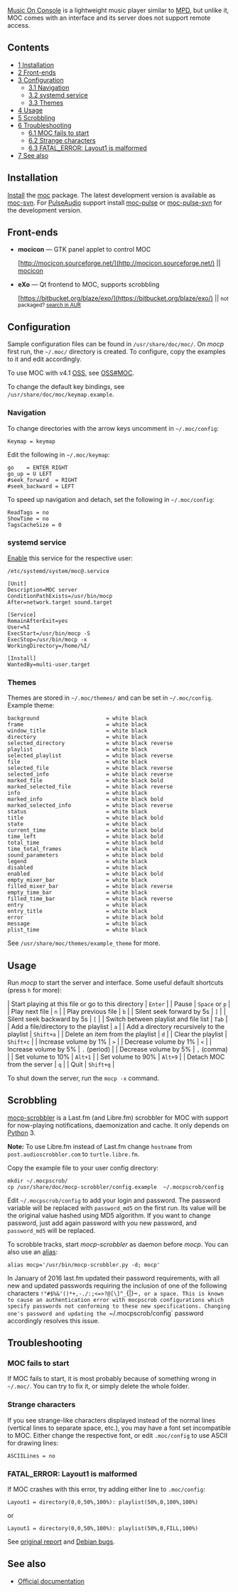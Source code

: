 [Music On Console](https://moc.daper.net/) is a lightweight music player similar to [MPD](/index.php/MPD "MPD"), but unlike it, MOC comes with an interface and its server does not support remote access.

## Contents

*   [1 Installation](#Installation)
*   [2 Front-ends](#Front-ends)
*   [3 Configuration](#Configuration)
    *   [3.1 Navigation](#Navigation)
    *   [3.2 systemd service](#systemd_service)
    *   [3.3 Themes](#Themes)
*   [4 Usage](#Usage)
*   [5 Scrobbling](#Scrobbling)
*   [6 Troubleshooting](#Troubleshooting)
    *   [6.1 MOC fails to start](#MOC_fails_to_start)
    *   [6.2 Strange characters](#Strange_characters)
    *   [6.3 FATAL_ERROR: Layout1 is malformed](#FATAL_ERROR:_Layout1_is_malformed)
*   [7 See also](#See_also)

## Installation

[Install](/index.php/Install "Install") the [moc](https://www.archlinux.org/packages/?name=moc) package. The latest development version is available as [moc-svn](https://aur.archlinux.org/packages/moc-svn/). For [PulseAudio](/index.php/PulseAudio "PulseAudio") support install [moc-pulse](https://aur.archlinux.org/packages/moc-pulse/) or [moc-pulse-svn](https://aur.archlinux.org/packages/moc-pulse-svn/) for the development version.

## Front-ends

*   **mocicon** — GTK panel applet to control MOC

	[http://mocicon.sourceforge.net/](http://mocicon.sourceforge.net/) || [mocicon](https://aur.archlinux.org/packages/mocicon/)

*   **eXo** — Qt frontend to MOC, supports scrobbling

	[https://bitbucket.org/blaze/exo/](https://bitbucket.org/blaze/exo/) || <small>not packaged? [search in AUR](https://aur.archlinux.org/packages/)</small>

## Configuration

Sample configuration files can be found in `/usr/share/doc/moc/`. On *mocp* first run, the `~/.moc/` directory is created. To configure, copy the examples to it and edit accordingly.

To use MOC with v4.1 [OSS](/index.php/OSS "OSS"), see [OSS#MOC](/index.php/OSS#MOC "OSS").

To change the default key bindings, see `/usr/share/doc/moc/keymap.example`.

### Navigation

To change directories with the arrow keys uncomment in `~/.moc/config`:

```
Keymap = keymap

```

Edit the following in `~/.moc/keymap`:

```
go    = ENTER RIGHT
go_up = U LEFT
#seek_forward  = RIGHT
#seek_backward = LEFT

```

To speed up navigation and detach, set the following in `~/.moc/config`:

```
ReadTags = no
ShowTime = no
TagsCacheSize = 0

```

### systemd service

[Enable](/index.php/Enable "Enable") this service for the respective user:

 `/etc/systemd/system/moc@.service` 
```
[Unit]
Description=MOC server
ConditionPathExists=/usr/bin/mocp
After=network.target sound.target

[Service]
RemainAfterExit=yes
User=%I
ExecStart=/usr/bin/mocp -S
ExecStop=/usr/bin/mocp -x
WorkingDirectory=/home/%I/

[Install]
WantedBy=multi-user.target

```

### Themes

Themes are stored in `~/.moc/themes/` and can be set in `~/.moc/config`. Example theme:

```
background                     = white black
frame                          = white black
window_title                   = white black
directory                      = white black
selected_directory             = white black reverse
playlist                       = white black
selected_playlist              = white black reverse
file                           = white black
selected_file                  = white black reverse
selected_info                  = white black reverse
marked_file                    = white black bold
marked_selected_file           = white black reverse
info                           = white black
marked_info                    = white black bold
marked_selected_info           = white black reverse
status                         = white black
title                          = white black bold
state                          = white black
current_time                   = white black bold
time_left                      = white black bold
total_time                     = white black bold
time_total_frames              = white black
sound_parameters               = white black bold
legend                         = white black
disabled                       = white black
enabled                        = white black bold
empty_mixer_bar                = white black
filled_mixer_bar               = white black reverse
empty_time_bar                 = white black
filled_time_bar                = white black reverse
entry                          = white black
entry_title                    = white black
error                          = white black bold
message                        = white black
plist_time                     = white black

```

See `/usr/share/moc/themes/example_theme` for more.

## Usage

Run *mocp* to start the server and interface. Some useful default shortcuts (press `h` for more):

| Start playing at this file or go to this directory | `Enter` |
| Pause | `Space` or `p` |
| Play next file | `n` |
| Play previous file | `b` |
| Silent seek forward by 5s | `]` |
| Silent seek backward by 5s | `[` |
| Switch between playlist and file list | `Tab` |
| Add a file/directory to the playlist | `a` |
| Add a directory recursively to the playlist | ``Shift+a`` |
| Delete an item from the playlist | `d` |
| Clear the playlist | ``Shift+c`` |
| Increase volume by 1% | `>` |
| Decrease volume by 1% | `<` |
| Increase volume by 5% | `.` (period) |
| Decrease volume by 5% | `,` (comma) |
| Set volume to 10% | `Alt+1` |
| Set volume to 90% | `Alt+9` |
| Detach MOC from the server | `q` |
| Quit | ``Shift+q`` |

To shut down the server, run the `mocp -x` command.

## Scrobbling

[mocp-scrobbler](https://aur.archlinux.org/packages/mocp-scrobbler/) is a Last.fm (and Libre.fm) scrobbler for MOC with support for now-playing notifications, daemonization and cache. It only depends on [Python](/index.php/Python "Python") 3.

**Note:** To use Libre.fm instead of Last.fm change `hostname` from `post.audioscrobbler.com` to `turtle.libre.fm`.

Copy the example file to your user config directory:

```
mkdir ~/.mocpscrob/
cp /usr/share/doc/mocp-scrobbler/config.example  ~/.mocpscrob/config

```

Edit `~/.mocpscrob/config` to add your login and password. The password variable will be replaced with `password_md5` on the first run. Its value will be the original value hashed using MD5 algorithm. If you want to change password, just add again password with you new password, and `password_md5` will be replaced.

To scrobble tracks, start *mocp-scrobbler* as daemon before *mocp*. You can also use an [alias](/index.php/Alias "Alias"):

```
alias mocp='/usr/bin/mocp-scrobbler.py -d; mocp'

```

In January of 2016 last.fm updated their password requirements, with all new and updated passwords requiring the inclusion of one of the following characters `!"#$%&'()*+,-./:;<=>?@[\]^_`{|}~`, or a space. This is known to cause an authentication error with mocpscrob configurations which specify passwords not conforming to these new specifications. Changing one's password and updating the `~/.mocpscrob/config` password accordingly resolves this issue.

## Troubleshooting

### MOC fails to start

If MOC fails to start, it is most probably because of something wrong in `~/.moc/`. You can try to fix it, or simply delete the whole folder.

### Strange characters

If you see strange-like characters displayed instead of the normal lines (vertical lines to separate space, etc.), you may have a font set incompatible to MOC. Either change the respective font, or edit `.moc/config` to use ASCII for drawing lines:

```
ASCIILines = no

```

### FATAL_ERROR: Layout1 is malformed

If MOC crashes with this error, try adding either line to `.moc/config`:

```
Layout1 = directory(0,0,50%,100%): playlist(50%,0,100%,100%)

```

or

```
Layout1 = directory(0,0,50%,100%): playlist(50%,0,FILL,100%)

```

See [original report](http://moc.daper.net/node/262) and [Debian bugs](https://bugs.debian.org/cgi-bin/bugreport.cgi?bug=485059).

## See also

*   [Official documentation](http://moc.daper.net/documentation)